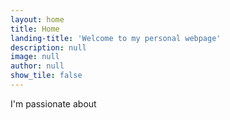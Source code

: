 ```yaml
---
layout: home
title: Home
landing-title: 'Welcome to my personal webpage'
description: null
image: null
author: null
show_tile: false
---
```


I'm passionate about
